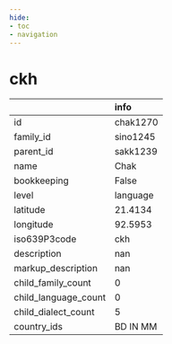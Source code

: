 ```yaml
---
hide:
- toc
- navigation
---
```

# ckh
|                      | info     |
|:---------------------|:---------|
| id                   | chak1270 |
| family_id            | sino1245 |
| parent_id            | sakk1239 |
| name                 | Chak     |
| bookkeeping          | False    |
| level                | language |
| latitude             | 21.4134  |
| longitude            | 92.5953  |
| iso639P3code         | ckh      |
| description          | nan      |
| markup_description   | nan      |
| child_family_count   | 0        |
| child_language_count | 0        |
| child_dialect_count  | 5        |
| country_ids          | BD IN MM |